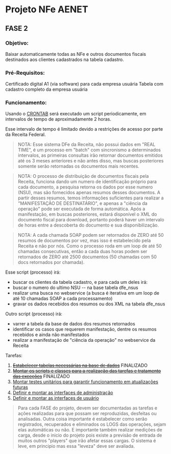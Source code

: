 # Projeto NFe AENET

## FASE 2

### Objetivo:

Baixar automaticamente todas as NFe e outros documentos fiscais destinados aos clientes cadastrados na tabela cadastro.

### Pré-Requisitos:

Certificado digital A1 (via software) para cada empresa usuária
Tabela com cadastro completo da empresa usuária

### Funcionamento:

Usando o [CRONTAB](Cron.md) será executado um script periodicamente, em intervalos de tempo de aproximadamente 2 horas.

Esse intervalo de tempo é limitado devido a restrições de acesso por parte da Receita Federal.

> NOTA: Esse sistema DFe da Receita, não possui dados em "REAL TIME", é um processo em "batch" com sincronismo a determinados intervalos, as primeiras consultas irão retornar documentos emitidos até os 3 meses anteriores e não antes disso, mas buscas posteriores somente serão retornadas os documentos mais recentes.

> NOTA: O processo de distribuição de documentos fiscais pela Receita, funciona dando um numero de identificação próprio para cada documento, a pesquisa retorna os dados por esse numero (NSU), mas são fornecidos apenas resumos desses documentos. A partir desses resumos, temos informações suficientes para realizar a "MANIFESTAÇÃO DE DESTINATÁRIO", e apenas a "ciência da operação" pode ser executada de forma automática. Após a manifestação, em buscas posteriores, estará disponível o XML do documento fiscal para download, portanto poderá haver um intervalo de horas entre a descoberta do documento e sua disponibilização.

> NOTA: A cada chamada SOAP podem ser retornados de ZERO até 50 resumos de documentos por vez, mas isso é estabelecido pela Receita e não por nós. Como o processo roda em um loop de até 50 chamadas consecutivas, então a cada duas horas podem ser retornados de ZERO até 2500 documentos (50 chamadas com 50 docs retornados por chamada).

Esse script (processo) irá:

* buscar os clientes da tabela cadastro, e para cada um deles irá:
* buscar o numero do ultimo NSU -- na base tabela dfe_nsus
* realizar uma busca no webservice (a busca é iterativa em um loop de até 10 chamadas SOAP a cada processamento)
* gravar os dados recebidos dos resumos ou dos XML na tabela dfe_nsus

Outro script (processo) irá:

* varrer a tabela da base de dados dos resumos retornados
* identificar os casos que requerem manifestação, dentre os resumos recebidos e ainda não manifestados
* realizar a manifestação de "ciência da operação" no webservice da Receita

Tarefas:

1. <s>[Estabelecer tabelas necessárias na base de dados](Fase2/Tarefa1.md)</s> FINALIZADO
2. <s>[Montar os scripts e classes para a realização das tarefas e tratamento das exceções](Fase2/Tarefa2.md)</s> FINALIZADO
3. [Montar testes unitários para garantir funcionamento em atualizações futuras](Fase2/Tarefa3.md)
4. [Definir e montar as interfaces de administração](Fase2/Tarefa4.md)
5. [Definir e montar as interfaces de usuário](Fase2/Tarefa5.md)

> Para cada FASE do projeto, devem ser documentadas as tarefas e ações realizadas para que possam ser reproduzidas, desfeitas ou analisadas.
> Outra coisa importante é estabelecer como serão registrados, recuperados e eliminados  os LOGS das operações, sejam elas automáticas ou não.
> E importante também realizar medições de carga, desde o inicio do projeto pois existe a previsão de entrada de muitos outros "players" que irão afetar essas cargas. O sistema é leve, em principio mas essa "leveza" deve ser avaliada.

